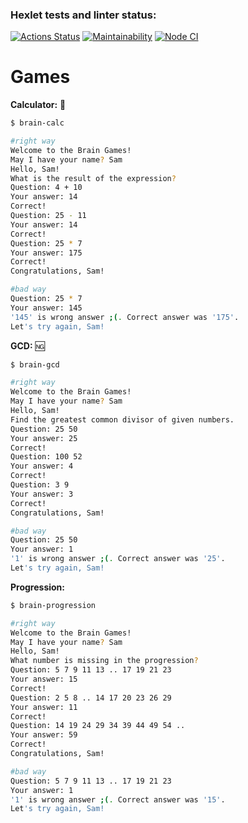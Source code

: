 ### Hexlet tests and linter status:
[![Actions Status](https://github.com/novda/frontend-project-lvl1/workflows/hexlet-check/badge.svg)](https://github.com/novda/frontend-project-lvl1/actions)
[![Maintainability](https://api.codeclimate.com/v1/badges/a99a88d28ad37a79dbf6/maintainability)](https://codeclimate.com/github/codeclimate/codeclimate/maintainability)
[![Node CI](https://github.com/hexlet-boilerplates/nodejs-package/workflows/Node%20CI/badge.svg)](https://github.com/novda/frontend-project-lvl1/actions)

# Games

**Calculator:** :abacus:
```bash
$ brain-calc

#right way
Welcome to the Brain Games!
May I have your name? Sam
Hello, Sam!
What is the result of the expression?
Question: 4 + 10
Your answer: 14
Correct!
Question: 25 - 11
Your answer: 14
Correct!
Question: 25 * 7
Your answer: 175
Correct!
Congratulations, Sam!

#bad way
Question: 25 * 7
Your answer: 145
'145' is wrong answer ;(. Correct answer was '175'.
Let's try again, Sam!
```

**GCD:** :ng:
```bash
$ brain-gcd

#right way
Welcome to the Brain Games!
May I have your name? Sam
Hello, Sam!
Find the greatest common divisor of given numbers.
Question: 25 50
Your answer: 25
Correct!
Question: 100 52
Your answer: 4
Correct!
Question: 3 9
Your answer: 3
Correct!
Congratulations, Sam!

#bad way
Question: 25 50
Your answer: 1
'1' is wrong answer ;(. Correct answer was '25'.
Let's try again, Sam!
```

**Progression:**
```bash
$ brain-progression

#right way
Welcome to the Brain Games!
May I have your name? Sam
Hello, Sam!
What number is missing in the progression?
Question: 5 7 9 11 13 .. 17 19 21 23
Your answer: 15
Correct!
Question: 2 5 8 .. 14 17 20 23 26 29
Your answer: 11
Correct!
Question: 14 19 24 29 34 39 44 49 54 ..
Your answer: 59
Correct!
Congratulations, Sam!

#bad way
Question: 5 7 9 11 13 .. 17 19 21 23
Your answer: 1
'1' is wrong answer ;(. Correct answer was '15'.
Let's try again, Sam!
```